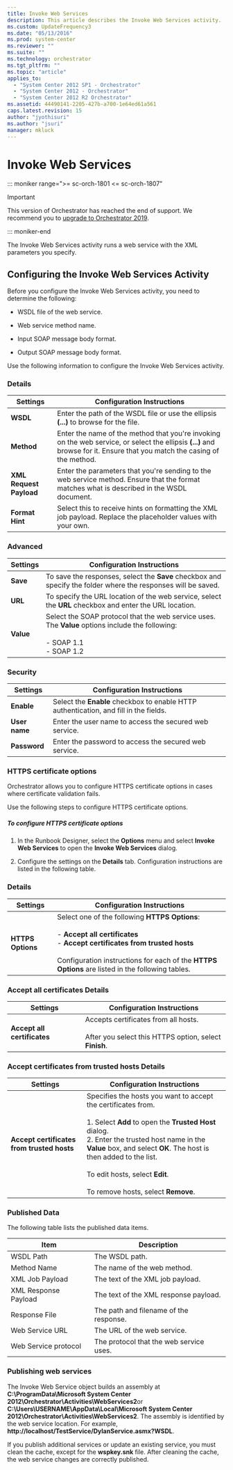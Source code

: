 ```yaml
---
title: Invoke Web Services 
description: This article describes the Invoke Web Services activity.
ms.custom: UpdateFrequency3
ms.date: "05/13/2016"
ms.prod: system-center
ms.reviewer: ""
ms.suite: ""
ms.technology: orchestrator
ms.tgt_pltfrm: ""
ms.topic: "article"
applies_to:
  - "System Center 2012 SP1 - Orchestrator"
  - "System Center 2012 - Orchestrator"
  - "System Center 2012 R2 Orchestrator"
ms.assetid: 44490141-2205-427b-a700-1e64ed61a561
caps.latest.revision: 15
author: "jyothisuri"
ms.author: "jsuri"
manager: mkluck
---
```

# Invoke Web Services

::: moniker range=">= sc-orch-1801 <= sc-orch-1807"

> [!IMPORTANT]
>
> This version of Orchestrator has reached the end of support. We recommend you to [upgrade to Orchestrator 2019](../index.yml).

::: moniker-end

The Invoke Web Services activity runs a web service with the XML parameters you specify.  

## Configuring the Invoke Web Services Activity  
 Before you configure the Invoke Web Services activity, you need to determine the following:  

- WSDL file of the web service.

- Web service method name.

- Input SOAP message body format.

- Output SOAP message body format.

Use the following information to configure the Invoke Web Services activity.  

### Details  

|Settings|Configuration Instructions|  
|--------------|--------------------------------|  
|**WSDL**|Enter the path of the WSDL file or use the ellipsis **(...)** to browse for the file.|  
|**Method**|Enter the name of the method that you're invoking on the web service, or select the ellipsis **(...)** and browse for it. Ensure that you match the casing of the method.|  
|**XML Request Payload**|Enter the parameters that you're sending to the web service method. Ensure that the format matches what is described in the WSDL document.|  
|**Format Hint**|Select this to receive hints on formatting the XML job payload. Replace the placeholder values with your own.|  

### Advanced  

|Settings|Configuration Instructions|  
|--------------|--------------------------------|  
|**Save**|To save the responses, select the **Save** checkbox and specify the folder where the responses will be saved.|  
|**URL**|To specify the URL location of the web service, select the **URL** checkbox and enter the URL location.|  
|**Value**|Select the SOAP protocol that the web service uses. The **Value** options include the following:<br /><br /> -   SOAP 1.1<br />-   SOAP 1.2|  

### Security  

|Settings|Configuration Instructions|  
|--------------|--------------------------------|  
|**Enable**|Select the **Enable** checkbox to enable HTTP authentication, and fill in the fields.|  
|**User name**|Enter the user name to access the secured web service.|  
|**Password**|Enter the password to access the secured web service.|  

###  <a name="BKMK_HTTPS"></a> HTTPS certificate options  
 Orchestrator allows you to configure HTTPS certificate options in cases where certificate validation fails.  

 Use the following steps to configure HTTPS certificate options.  

##### To configure HTTPS certificate options  

1.  In the Runbook Designer, select the **Options** menu and select **Invoke Web Services** to open the **Invoke Web Services** dialog.  

2.  Configure the settings on the **Details** tab. Configuration instructions are listed in the following table.  

### Details  

|Settings|Configuration Instructions|  
|--------------|--------------------------------|  
|**HTTPS Options**|Select one of the following **HTTPS Options**:<br /><br /> -   **Accept all certificates**<br />-   **Accept certificates from trusted hosts**<br /><br /> Configuration instructions for each of the **HTTPS Options** are listed in the following tables.|  

### Accept all certificates Details  

|Settings|Configuration Instructions|  
|--------------|--------------------------------|  
|**Accept all certificates**|Accepts certificates from all hosts.<br /><br /> After you select this HTTPS option, select **Finish**.|  

### Accept certificates from trusted hosts Details  

|Settings|Configuration Instructions|  
|--------------|--------------------------------|  
|**Accept certificates from trusted hosts**|Specifies the hosts you want to accept the certificates from.<br /><br /> 1.  Select **Add** to open the **Trusted Host** dialog.<br />2.  Enter the trusted host name in the **Value** box, and select **OK**. The host is then added to the list.<br /><br /> To edit hosts, select **Edit**.<br /><br /> To remove hosts, select **Remove**.|  

### Published Data  
 The following table lists the published data items.  

|Item|Description|  
|----------|-----------------|  
|WSDL Path|The WSDL path.|  
|Method Name|The name of the web method.|  
|XML Job Payload|The text of the XML job payload.|  
|XML Response Payload|The text of the XML response payload.|  
|Response File|The path and filename of the response.|  
|Web Service URL|The URL of the web service.|  
|Web Service protocol|The protocol that the web service uses.|  

### Publishing web services  
 The Invoke Web Service object builds an assembly at **C:\ProgramData\Microsoft System Center 2012\Orchestrator\Activities\WebServices2**or **C:\Users\USERNAME\AppData\Local\Microsoft System Center 2012\Orchestrator\Activities\WebServices2**. The assembly is identified by the web service location. For example, **http://localhost/TestService/DylanService.asmx?WSDL**.  

 If you publish additional services or update an existing service, you must clean the cache, except for the **wspkey.snk** file. After cleaning the cache, the web service changes are   correctly published.